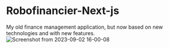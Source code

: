 # Robofinancier-Next-js
My old finance management application, but now based on new technologies and with new features.
![Screenshot from 2023-09-02 16-00-08](https://github.com/MindW1n/Robofinancier-Next-js/assets/116197856/063d4c5d-7ca1-4a3c-9e93-2b02df25c63f)
